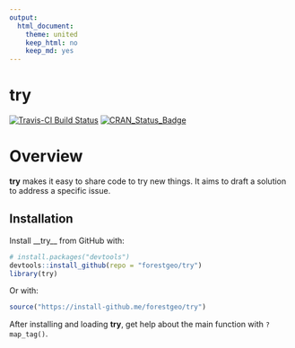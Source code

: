 ```yaml
---
output: 
  html_document:
    theme: united
    keep_html: no
    keep_md: yes
---
```


<!-- Don't edit README.md; instead, edit README.Rmd -->



# try



[![Travis-CI Build Status](https://travis-ci.org/forestgeo/try.svg?branch=master)](https://travis-ci.org/forestgeo/try) [![CRAN\_Status\_Badge](http://www.r-pkg.org/badges/version/try)](https://cran.r-project.org/package=try)

# Overview

__try__ makes it  easy to share code to try new things. It aims to draft a solution to address a specific issue.

## Installation

<!--html_preserve--><i class="fa  fa-download "></i><!--/html_preserve--> Install __try__ from GitHub with:

```R
# install.packages("devtools")
devtools::install_github(repo = "forestgeo/try")
library(try)
```

Or with:

```R
source("https://install-github.me/forestgeo/try")
```

After installing and loading __try__, get help about the main function with `?map_tag()`.
